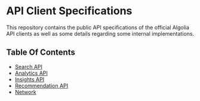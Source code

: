 # API Client Specifications

This repository contains the public API specifications of the official Algolia
API clients as well as some details regarding some internal implementations.

## Table Of Contents

- [Search API](search_api.md)
- [Analytics API](analytics_api.md)
- [Insights API](insights_api.md)
- [Recommendation API](recommendation_api.md)
- [Network](network.md)

